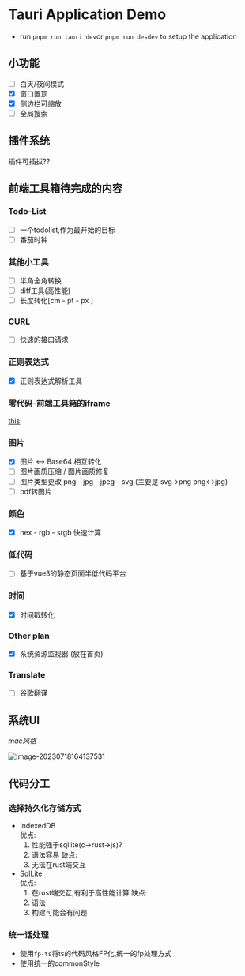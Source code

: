 # Tauri Application Demo
+ run `pnpm run tauri dev`or `pnpm run desdev` to setup the application 

## 小功能
- [ ] 白天/夜间模式 
- [x] 窗口置顶
- [x] 侧边栏可缩放
- [ ] 全局搜索

## 插件系统

插件可插拔??

## 前端工具箱待完成的内容

### Todo-List
- [ ] 一个todolist,作为最开始的目标
- [ ] 番茄时钟

### 其他小工具
- [ ] 半角全角转换
- [ ] diff工具(高性能)
- [ ] 长度转化[cm - pt - px ]

### CURL
- [ ] 快速的接口请求

### 正则表达式
- [x] 正则表达式解析工具

### 零代码-前端工具箱的iframe
[this](https://www.lingdaima.com/?ref=nav.poetries.top)


### 图片
- [x] 图片 <-> Base64 相互转化
- [ ] 图片画质压缩 / 图片画质修复
- [ ] 图片类型更改 png - jpg - jpeg - svg (主要是 svg->png  png<->jpg)
- [ ] pdf转图片

### 颜色
- [x] hex - rgb - srgb 快速计算

### 低代码
- [ ] 基于vue3的静态页面半低代码平台

### 时间
- [x] 时间戳转化 

### Other plan
- [x] 系统资源监视器 (放在首页)

### Translate
- [ ] 谷歌翻译


## 系统UI

*mac风格*

![image-20230718164137531](https://chzky-1312081881.cos.ap-nanjing.myqcloud.com/note/image-20230718164137531.png)

## 代码分工

### 选择持久化存储方式
+ IndexedDB  
  优点:
  1. 性能强于sqllite(c->rust->js)?
  2. 语法容易
  缺点:
  1. 无法在rust端交互 
+ SqlLite  
  优点:
  1. 在rust端交互,有利于高性能计算
  缺点:
  1. 语法
  2. 构建可能会有问题

### 统一话处理
+ 使用`fp-ts`将ts的代码风格FP化,统一的fp处理方式
+ 使用统一的commonStyle

